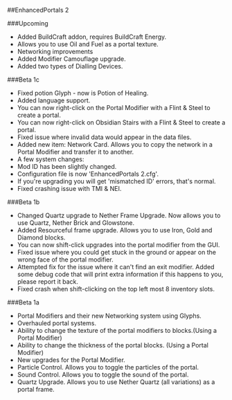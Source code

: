 ##EnhancedPortals 2

###Upcoming
* Added BuildCraft addon, requires BuildCraft Energy.
 * Allows you to use Oil and Fuel as a portal texture.
* Networking improvements
* Added Modifier Camouflage upgrade.
* Added two types of Dialling Devices.

###Beta 1c
* Fixed potion Glyph - now is Potion of Healing.
* Added language support.
* You can now right-click on the Portal Modifier with a Flint & Steel to create a portal.
* You can now right-click on Obsidian Stairs with a Flint & Steel to create a portal.
* Fixed issue where invalid data would appear in the data files.
* Added new item: Network Card. Allows you to copy the network in a Portal Modifier and transfer it to another.
* A few system changes:
 * Mod ID has been slightly changed.
 * Configuration file is now 'EnhancedPortals 2.cfg'.
 * If you're upgrading you will get 'mismatched ID' errors, that's normal.
* Fixed crashing issue with TMI & NEI.

###Beta 1b
* Changed Quartz upgrade to Nether Frame Upgrade. Now allows you to use Quartz, Nether Brick and Glowstone.
* Added Resourceful frame upgrade. Allows you to use Iron, Gold and Diamond blocks.
* You can now shift-click upgrades into the portal modifier from the GUI.
* Fixed issue where you could get stuck in the ground or appear on the wrong face of the portal modifier.
* Attempted fix for the issue where it can't find an exit modifier. Added some debug code that will print extra information if this happens to you, please report it back.
* Fixed crash when shift-clicking on the top left most 8 inventory slots.

###Beta 1a
* Portal Modifiers and their new Networking system using Glyphs.
* Overhauled portal systems.
* Ability to change the texture of the portal modifiers to blocks.(Using a Portal Modifier)
* Ability to change the thickness of the portal blocks. (Using a Portal Modifier)
* New upgrades for the Portal Modifier.
 * Particle Control. Allows you to toggle the particles of the portal.
 * Sound Control. Allows you to toggle the sound of the portal.
 * Quartz Upgrade. Allows you to use Nether Quartz (all variations) as a portal frame.